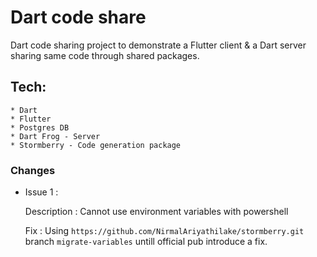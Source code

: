 # Dart code share

Dart code sharing project to demonstrate a Flutter client & a Dart server sharing same code through shared packages.

## Tech: 
    * Dart
    * Flutter
    * Postgres DB
    * Dart Frog - Server
    * Stormberry - Code generation package

### Changes

* Issue 1 : 

    Description : Cannot use environment variables with powershell

    Fix : Using `https://github.com/NirmalAriyathilake/stormberry.git` branch `migrate-variables` untill official pub introduce a fix.

